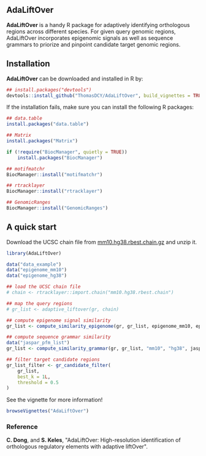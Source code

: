 ## AdaLiftOver
**AdaLiftOver** is a handy R package for adaptively identifying orthologous regions across different species. For given query genomic regions, AdaLiftOver incorporates epigenomic signals as well as sequence grammars to priorize and pinpoint candidate target genomic regions.


## Installation

**AdaLiftOver** can be downloaded and installed in R by: 

```r
## install.packages("devtools")
devtools::install_github("ThomasDCY/AdaLiftOver", build_vignettes = TRUE)
```

If the installation fails, make sure you can install the following R packages:

```r
## data.table
install.packages("data.table")

## Matrix
install.packages("Matrix")

if (!require("BiocManager", quietly = TRUE))
    install.packages("BiocManager")

## motifmatchr
BiocManager::install("motifmatchr")

## rtracklayer
BiocManager::install("rtracklayer")

## GenomicRanges
BiocManager::install("GenomicRanges")
```

## A quick start

Download the UCSC chain file from [mm10.hg38.rbest.chain.gz](http://hgdownload.cse.ucsc.edu/goldenpath/mm10/vsHg38/reciprocalBest/mm10.hg38.rbest.chain.gz) and unzip it.

```r
library(AdaLiftOver)

data("data_example")
data("epigenome_mm10")
data("epigenome_hg38")

## load the UCSC chain file
# chain <- rtracklayer::import.chain("mm10.hg38.rbest.chain")

## map the query regions
# gr_list <- adaptive_liftover(gr, chain)

## compute epigenome signal similarity
gr_list <- compute_similarity_epigenome(gr, gr_list, epigenome_mm10, epigenome_hg38)

## compute sequence grammar similarity
data("jaspar_pfm_list")
gr_list <- compute_similarity_grammar(gr, gr_list, "mm10", "hg38", jaspar_pfm_list)

## filter target candidate regions
gr_list_filter <- gr_candidate_filter(
    gr_list,
    best_k = 1L,
    threshold = 0.5
)
```


See the vignette for more information!

```r
browseVignettes("AdaLiftOver")
```

### Reference

**C. Dong**, and **S. Keles**, "AdaLiftOver: High-resolution identification of orthologous regulatory elements with adaptive liftOver".

